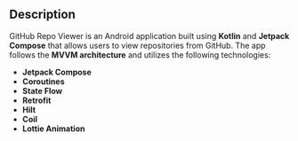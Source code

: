 
## Description  
GitHub Repo Viewer is an Android application built using **Kotlin** and **Jetpack Compose** that allows users to view repositories from GitHub. The app follows the **MVVM architecture** and utilizes the following technologies:  

- **Jetpack Compose**   
- **Coroutines**
- **State Flow**
- **Retrofit** 
- **Hilt**
- **Coil**
- **Lottie Animation**
